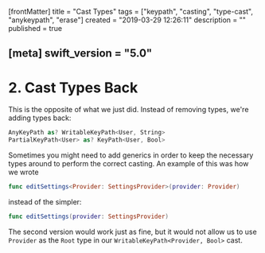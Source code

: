 [frontMatter]
title = "Cast Types"
tags = ["keypath", "casting", "type-cast", "anykeypath", "erase"]
created = "2019-03-29 12:26:11"
description = ""
published = true

[meta]
swift_version = "5.0"
---

# 2. Cast Types Back

This is the opposite of what we just did. Instead of removing types, we're adding types back:

``` Swift
AnyKeyPath as? WritableKeyPath<User, String>
PartialKeyPath<User> as? KeyPath<User, Bool>
```

Sometimes you might need to add generics in order to keep the necessary types around to perform the correct casting. An example of this was how we wrote

``` Swift
func editSettings<Provider: SettingsProvider>(provider: Provider)
```

instead of the simpler:

``` Swift
func editSettings(provider: SettingsProvider)
```

The second version would work just as fine, but it would not allow us to use `Provider` as the `Root` type in our `WritableKeyPath<Provider, Bool>` cast.
